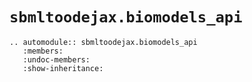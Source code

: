 # `sbmltoodejax.biomodels_api`

```{eval-rst}
.. automodule:: sbmltoodejax.biomodels_api
   :members:
   :undoc-members:
   :show-inheritance:
```